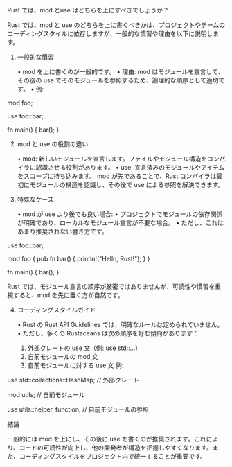 Rust では、mod とuse はどちらを上にすべきでしょうか？

Rust では、mod と use のどちらを上に書くべきかは、プロジェクトやチームのコーディングスタイルに依存しますが、一般的な慣習や理由を以下に説明します。

1. 一般的な慣習

	•	mod を上に書くのが一般的です。
	•	理由: mod はモジュールを宣言して、その後の use でそのモジュールを参照するため、論理的な順序として適切です。
	•	例:

mod foo;

use foo::bar;

fn main() {
    bar();
}

2. mod と use の役割の違い

	•	mod: 新しいモジュールを宣言します。ファイルやモジュール構造をコンパイラに認識させる役割があります。
	•	use: 宣言済みのモジュールやアイテムをスコープに持ち込みます。
mod が先であることで、Rust コンパイラは最初にモジュールの構造を認識し、その後で use による参照を解決できます。

3. 特殊なケース

	•	mod が use より後でも良い場合:
	•	プロジェクトでモジュールの依存関係が明確であり、ローカルなモジュール宣言が不要な場合。
	•	ただし、これはあまり推奨されない書き方です。

use foo::bar;

mod foo {
    pub fn bar() {
        println!("Hello, Rust!");
    }
}

fn main() {
    bar();
}


Rust では、モジュール宣言の順序が厳密ではありませんが、可読性や慣習を重視すると、mod を先に置く方が自然です。

4. コーディングスタイルガイド

	•	Rust の Rust API Guidelines では、明確なルールは定められていません。
	•	ただし、多くの Rustaceans は次の順序を好む傾向があります：
	1.	外部クレートの use 文（例: use std::...）
	2.	自前モジュールの mod 文
	3.	自前モジュールに対する use 文
例:

use std::collections::HashMap; // 外部クレート

mod utils; // 自前モジュール

use utils::helper_function; // 自前モジュールの参照

結論

一般的には mod を上にし、その後に use を書くのが推奨されます。これにより、コードの可読性が向上し、他の開発者が構造を把握しやすくなります。また、コーディングスタイルをプロジェクト内で統一することが重要です。